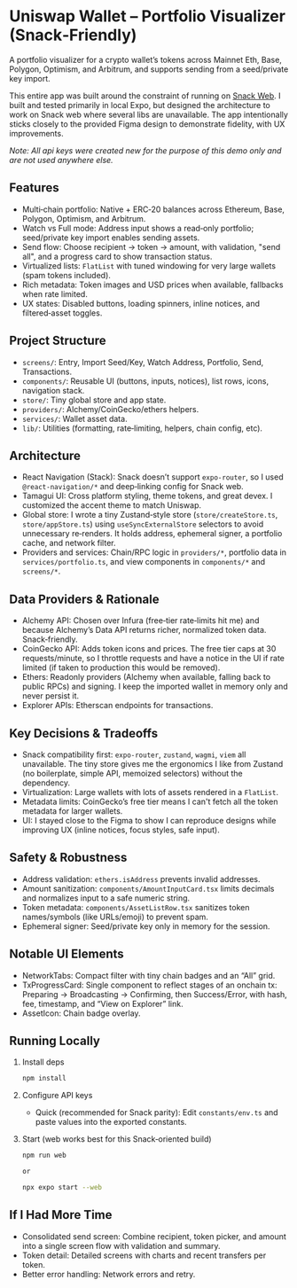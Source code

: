 # Uniswap Wallet – Portfolio Visualizer (Snack‑Friendly)

A portfolio visualizer for a crypto wallet’s tokens across Mainnet Eth, Base, Polygon, Optimism, and Arbitrum, and supports sending from a seed/private key import.

This entire app was built around the constraint of running on [Snack Web](https://snack.expo.dev/). I built and tested primarily in local Expo, but designed the architecture to work on Snack web where several libs are unavailable. The app intentionally sticks closely to the provided Figma design to demonstrate fidelity, with UX improvements.

_Note: All api keys were created new for the purpose of this demo only and are not used anywhere else._

## Features

- Multi‑chain portfolio: Native + ERC‑20 balances across Ethereum, Base, Polygon, Optimism, and Arbitrum.
- Watch vs Full mode: Address input shows a read‑only portfolio; seed/private key import enables sending assets.
- Send flow: Choose recipient → token → amount, with validation, "send all", and a progress card to show transaction status.
- Virtualized lists: `FlatList` with tuned windowing for very large wallets (spam tokens included).
- Rich metadata: Token images and USD prices when available, fallbacks when rate limited.
- UX states: Disabled buttons, loading spinners, inline notices, and filtered‑asset toggles.

## Project Structure

- `screens/`: Entry, Import Seed/Key, Watch Address, Portfolio, Send, Transactions.
- `components/`: Reusable UI (buttons, inputs, notices), list rows, icons, navigation stack.
- `store/`: Tiny global store and app state.
- `providers/`: Alchemy/CoinGecko/ethers helpers.
- `services/`: Wallet asset data.
- `lib/`: Utilities (formatting, rate‑limiting, helpers, chain config, etc).

## Architecture

- React Navigation (Stack): Snack doesn’t support `expo-router`, so I used `@react-navigation/*` and deep‑linking config for Snack web.
- Tamagui UI: Cross platform styling, theme tokens, and great devex. I customized the accent theme to match Uniswap.
- Global store: I wrote a tiny Zustand‑style store (`store/createStore.ts`, `store/appStore.ts`) using `useSyncExternalStore` selectors to avoid unnecessary re‑renders. It holds address, ephemeral signer, a portfolio cache, and network filter.
- Providers and services: Chain/RPC logic in `providers/*`, portfolio data in `services/portfolio.ts`, and view components in `components/*` and `screens/*`.

## Data Providers & Rationale

- Alchemy API: Chosen over Infura (free‑tier rate‑limits hit me) and because Alchemy’s Data API returns richer, normalized token data. Snack‑friendly.
- CoinGecko API: Adds token icons and prices. The free tier caps at 30 requests/minute, so I throttle requests and have a notice in the UI if rate limited (if taken to production this would be removed).
- Ethers: Readonly providers (Alchemy when available, falling back to public RPCs) and signing. I keep the imported wallet in memory only and never persist it.
- Explorer APIs: Etherscan endpoints for transactions.

## Key Decisions & Tradeoffs

- Snack compatibility first: `expo-router`, `zustand`, `wagmi`, `viem` all unavailable. The tiny store gives me the ergonomics I like from Zustand (no boilerplate, simple API, memoized selectors) without the dependency.
- Virtualization: Large wallets with lots of assets rendered in a `FlatList`.
- Metadata limits: CoinGecko’s free tier means I can't fetch all the token metadata for larger wallets.
- UI: I stayed close to the Figma to show I can reproduce designs while improving UX (inline notices, focus styles, safe input).

## Safety & Robustness

- Address validation: `ethers.isAddress` prevents invalid addresses.
- Amount sanitization: `components/AmountInputCard.tsx` limits decimals and normalizes input to a safe numeric string.
- Token metadata: `components/AssetListRow.tsx` sanitizes token names/symbols (like URLs/emoji) to prevent spam.
- Ephemeral signer: Seed/private key only in memory for the session.

## Notable UI Elements

- NetworkTabs: Compact filter with tiny chain badges and an “All” grid.
- TxProgressCard: Single component to reflect stages of an onchain tx: Preparing → Broadcasting → Confirming, then Success/Error, with hash, fee, timestamp, and “View on Explorer” link.
- AssetIcon: Chain badge overlay.

## Running Locally

1. Install deps

   ```bash
   npm install
   ```

2. Configure API keys

   - Quick (recommended for Snack parity): Edit `constants/env.ts` and paste values into the exported constants.

3. Start (web works best for this Snack‑oriented build)

   ```bash
   npm run web

   or

   npx expo start --web
   ```

## If I Had More Time

- Consolidated send screen: Combine recipient, token picker, and amount into a single screen flow with validation and summary.
- Token detail: Detailed screens with charts and recent transfers per token.
- Better error handling: Network errors and retry.
